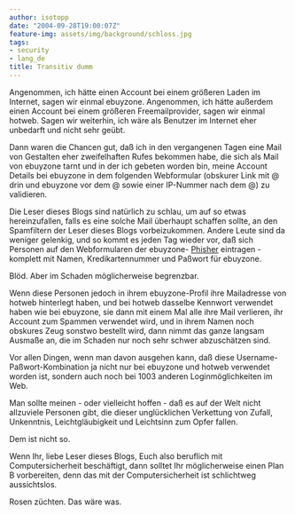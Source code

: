 ```yaml
---
author: isotopp
date: "2004-09-28T19:00:07Z"
feature-img: assets/img/background/schloss.jpg
tags:
- security
- lang_de
title: Transitiv dumm
---
```

Angenommen, ich hätte einen Account bei einem größeren Laden im Internet, sagen wir einmal ebuyzone. Angenommen, ich hätte außerdem einen Account bei einem größeren Freemailprovider, sagen wir einmal hotweb. Sagen wir weiterhin, ich wäre als Benutzer im Internet eher unbedarft und nicht sehr geübt.

Dann waren die Chancen gut, daß ich in den vergangenen Tagen eine Mail von Gestalten eher zweifelhaften Rufes bekommen habe, die sich als Mail von ebuyzone tarnt und in der ich gebeten worden bin, meine Account Details bei ebuyzone in dem folgenden Webformular (obskurer Link mit @ drin und ebuyzone vor dem @ sowie einer IP-Nummer nach dem @) zu validieren.

Die Leser dieses Blogs sind natürlich zu schlau, um auf so etwas hereinzufallen, falls es eine solche Mail überhaupt schaffen sollte, an den Spamfiltern der Leser dieses Blogs vorbeizukommen. Andere Leute sind da weniger gelenkig, und so kommt es jeden Tag wieder vor, daß sich Personen auf den Webformularen der ebuyzone-
[Phisher](http://www.bsi-fuer-buerger.de/abzocker/05_08.htm) eintragen - komplett mit Namen, Kredikartennummer und Paßwort für ebuyzone.

Blöd. Aber im Schaden möglicherweise begrenzbar.

Wenn diese Personen jedoch in ihrem ebuyzone-Profil ihre Mailadresse von hotweb hinterlegt haben, und bei hotweb dasselbe Kennwort verwendet haben wie bei ebuyzone, sie dann mit einem Mal alle ihre Mail verlieren, ihr Account zum Spammen verwendet wird, und in ihrem Namen noch obskures Zeug sonstwo bestellt wird, dann nimmt das ganze langsam Ausmaße an, die im Schaden nur noch sehr schwer abzuschätzen sind.

Vor allen Dingen, wenn man davon ausgehen kann, daß diese Username-Paßwort-Kombination ja nicht nur bei ebuyzone und hotweb verwendet worden ist, sondern auch noch bei 1003 anderen Loginmöglichkeiten im Web.

Man sollte meinen - oder vielleicht hoffen - daß es auf der Welt nicht allzuviele Personen gibt, die dieser unglücklichen Verkettung von Zufall, Unkenntnis, Leichtgläubigkeit und Leichtsinn zum Opfer fallen.

Dem ist nicht so.

Wenn Ihr, liebe Leser dieses Blogs, Euch also beruflich mit Computersicherheit beschäftigt, dann solltet Ihr möglicherweise einen Plan B vorbereiten, denn das mit der Computersicherheit ist schlichtweg aussichtslos. 

Rosen züchten. Das wäre was.
